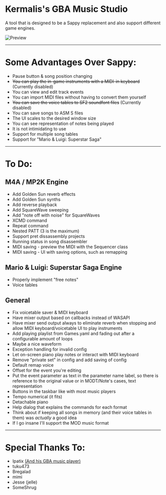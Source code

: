 # Kermalis's GBA Music Studio

A tool that is designed to be a Sappy replacement and also support different game engines.

![Preview](https://i.imgur.com/ohBwyF0.gif)

----
# Some Advantages Over Sappy:
* Pause button & song position changing
* ~~You can play the in-game instruments with a MIDI-in keyboard~~ (Currently disabled)
* You can view and edit track events
* You can import MIDI files without having to convert them yourself
* ~~You can save the voice tables to SF2 soundfont files~~ (Currently disabled)
* You can save songs to ASM S files
* The UI scales to the desired window size
* You can see representation of notes being played
* It is not intimidating to use
* Support for multiple song tables
* Support for "Mario & Luigi: Superstar Saga"

----
# To Do:
## M4A / MP2K Engine
* Add Golden Sun reverb effects
* Add Golden Sun synths
* Add reverse playback
* Add SquareWave sweeping
* Add "note off with noise" for SquareWaves
* XCMD command
* Repeat command
* Nested PATT (3 is the maximum)
* Support pret dissassembly projects
* Running status in song disassembler
* MIDI saving - preview the MIDI with the Sequencer class
* MIDI saving - UI with saving options, such as remapping

## Mario & Luigi: Superstar Saga Engine
* Properly implement "free notes"
* Voice tables

## General
* Fix voicetable saver & MIDI keyboard
* Have mixer output based on callbacks instead of WASAPI
* Have mixer send output always to eliminate reverb when stopping and allow MIDI keyboard/voicetable UI to play instruments
* Add playing playlist from Games.yaml and fading out after a configurable amount of loops
* Maybe a nice waveform
* Exception handling for invalid config
* Let on-screen piano play notes or interact with MIDI keyboard
* Remove "private set" in config and add saving of config
* Default remap voice
* Offset for the event you're editing
* Put the event parameter as text in the parameter name label, so there is reference to the original value or in MODT/Note's cases, text representation
* Buttons in the taskbar like with most music players
* Tempo numerical (it fits)
* Detachable piano
* Help dialog that explains the commands for each format
* Think about if keeping all songs in memory (and their voice tables in them) was *actually* a good idea
* If I go insane I'll support the MOD music format

----
# Special Thanks To:
* Ipatix [(And his GBA music player)](https://github.com/ipatix/agbplay/)
* tuku473
* Bregalad
* mimi
* Jesse (jelle)
* SomeShrug